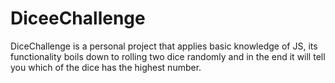 # DiceeChallenge
 DiceChallenge is a personal project that applies basic knowledge of JS, its functionality boils down to rolling two dice randomly and in the end it will tell you which of the dice has the highest number.
